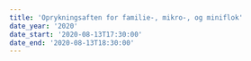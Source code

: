 ```yaml
---
title: 'Oprykningsaften for familie-, mikro-, og miniflok'
date_year: '2020'
date_start: '2020-08-13T17:30:00'
date_end: '2020-08-13T18:30:00'
---
```


